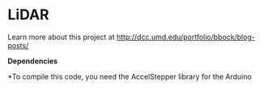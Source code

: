 # LiDAR
Learn more about this project at http://dcc.umd.edu/portfolio/bbock/blog-posts/

**Dependencies**

*To compile this code, you need the AccelStepper library for the Arduino
